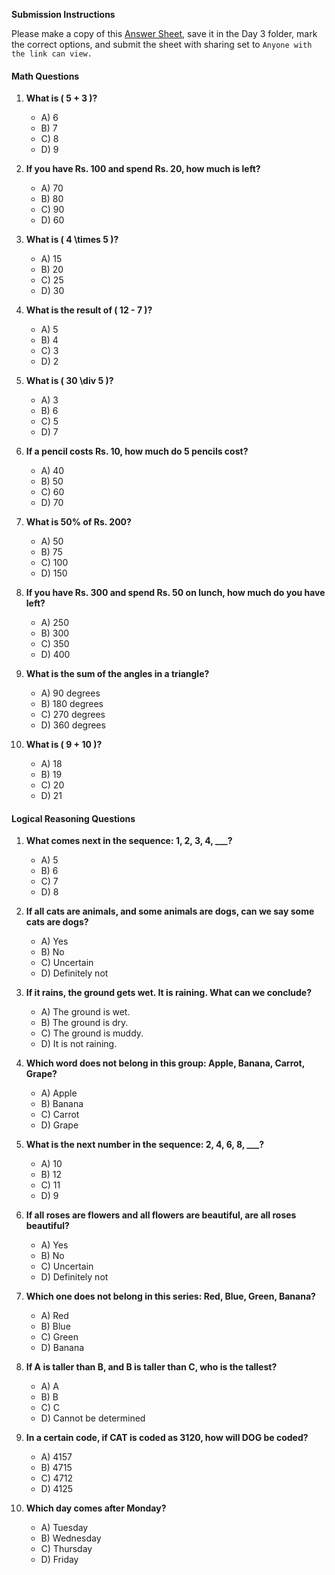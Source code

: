 **Submission Instructions**

Please make a copy of this [Answer Sheet](https://docs.google.com/spreadsheets/d/11-wdX_c-K_ze97Xk7JbfkYsJ1OO3WpawpzbOZI_RHuU/edit?usp=sharing), save it in the Day 3 folder, mark the correct options, and submit the sheet with sharing set to `Anyone with the link can view.`

#### Math Questions
1. **What is \( 5 + 3 \)?**
   - A) 6
   - B) 7
   - C) 8
   - D) 9  


2. **If you have Rs. 100 and spend Rs. 20, how much is left?**
   - A) 70
   - B) 80
   - C) 90
   - D) 60  
  

3. **What is \( 4 \times 5 \)?**
   - A) 15
   - B) 20
   - C) 25
   - D) 30  
  

4. **What is the result of \( 12 - 7 \)?**
   - A) 5
   - B) 4
   - C) 3
   - D) 2  
   

5. **What is \( 30 \div 5 \)?**
   - A) 3
   - B) 6
   - C) 5
   - D) 7  
   

6. **If a pencil costs Rs. 10, how much do 5 pencils cost?**
   - A) 40
   - B) 50
   - C) 60
   - D) 70  
   

7. **What is 50% of Rs. 200?**
   - A) 50
   - B) 75
   - C) 100
   - D) 150  
   

8. **If you have Rs. 300 and spend Rs. 50 on lunch, how much do you have left?**
   - A) 250
   - B) 300
   - C) 350
   - D) 400  
   

9. **What is the sum of the angles in a triangle?**
   - A) 90 degrees
   - B) 180 degrees
   - C) 270 degrees
   - D) 360 degrees  
  

10. **What is \( 9 + 10 \)?**
    - A) 18
    - B) 19
    - C) 20
    - D) 21  
   

#### Logical Reasoning Questions
1. **What comes next in the sequence: 1, 2, 3, 4, ___?**
   - A) 5
   - B) 6
   - C) 7
   - D) 8  


2. **If all cats are animals, and some animals are dogs, can we say some cats are dogs?**
   - A) Yes
   - B) No
   - C) Uncertain
   - D) Definitely not  
   

3. **If it rains, the ground gets wet. It is raining. What can we conclude?**
   - A) The ground is wet.
   - B) The ground is dry.
   - C) The ground is muddy.
   - D) It is not raining.  
  

4. **Which word does not belong in this group: Apple, Banana, Carrot, Grape?**
   - A) Apple
   - B) Banana
   - C) Carrot
   - D) Grape  
  

5. **What is the next number in the sequence: 2, 4, 6, 8, ___?**
   - A) 10
   - B) 12
   - C) 11
   - D) 9  
  

6. **If all roses are flowers and all flowers are beautiful, are all roses beautiful?**
   - A) Yes
   - B) No
   - C) Uncertain
   - D) Definitely not  
 

7. **Which one does not belong in this series: Red, Blue, Green, Banana?**
   - A) Red
   - B) Blue
   - C) Green
   - D) Banana  
   

8. **If A is taller than B, and B is taller than C, who is the tallest?**
   - A) A
   - B) B
   - C) C
   - D) Cannot be determined  
   

9. **In a certain code, if CAT is coded as 3120, how will DOG be coded?**
   - A) 4157
   - B) 4715
   - C) 4712
   - D) 4125  
 

10. **Which day comes after Monday?**
    - A) Tuesday
    - B) Wednesday
    - C) Thursday
    - D) Friday
